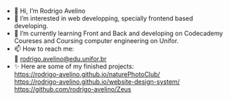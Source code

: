 - 👋 Hi, I’m Rodrigo Avelino
- 👀 I’m interested in web developping, specially frontend based developing.
- 🌱 I’m currently learning Front and Back and developing on Codecademy Coureses and Coursing computer engineering on Unifor.
- 📫 How to reach me:<br>
  :e-mail: rodrigo.avelino@edu.unifor.br
  <br>
- ✨ Here are some of my finished projects:<br>
https://rodrigo-avelino.github.io/naturePhotoClub/<br>
https://rodrigo-avelino.github.io/website-design-system/<br>
https://github.com/rodrigo-avelino/Zeus

<!---
rodrigo-avelino/rodrigo-avelino is a ✨ special ✨ repository because its `README.md` (this file) appears on your GitHub profile.
You can click the Preview link to take a look at your changes.
--->
